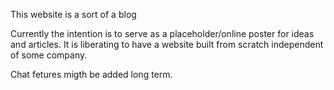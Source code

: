 This website is a sort of a blog

Currently the intention is to serve as a placeholder/online poster for ideas and articles.
It is liberating to have a website built from scratch independent of some company.

Chat fetures migth be added long term.
